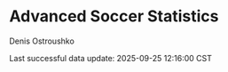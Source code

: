 # Advanced Soccer Statistics
Denis Ostroushko

<!-- gfm -->

Last successful data update: 2025-09-25 12:16:00 CST
